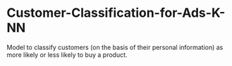 # Customer-Classification-for-Ads-K-NN
Model to classify customers (on the basis of their personal information) as more likely or less likely to buy a product. 
